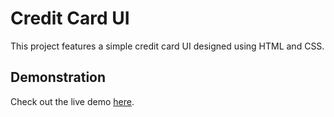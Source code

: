 # Credit Card UI 

This project features a simple credit card UI designed using HTML and CSS.

## Demonstration

Check out the live demo [here](https://creditcard-justmirr.netlify.app).
